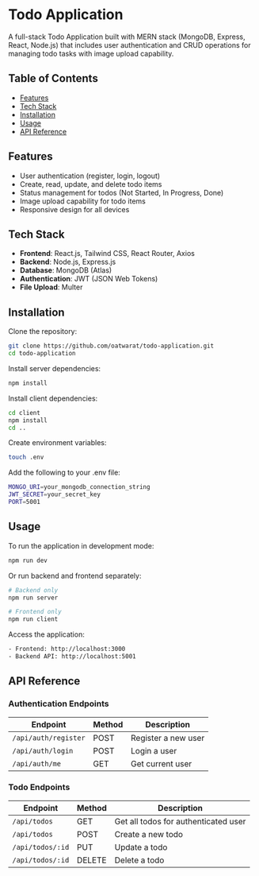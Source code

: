 # Todo Application

A full-stack Todo Application built with MERN stack (MongoDB, Express, React, Node.js) that includes user authentication and CRUD operations for managing todo tasks with image upload capability.

## Table of Contents
- [Features](#features)
- [Tech Stack](#tech-stack)
- [Installation](#installation)
- [Usage](#usage)
- [API Reference](#api-reference)

## Features
- User authentication (register, login, logout)
- Create, read, update, and delete todo items
- Status management for todos (Not Started, In Progress, Done)
- Image upload capability for todo items
- Responsive design for all devices

## Tech Stack
- **Frontend**: React.js, Tailwind CSS, React Router, Axios
- **Backend**: Node.js, Express.js
- **Database**: MongoDB (Atlas)
- **Authentication**: JWT (JSON Web Tokens)
- **File Upload**: Multer

## Installation

Clone the repository:
```bash
git clone https://github.com/oatwarat/todo-application.git
cd todo-application
```

Install server dependencies:
```bash
npm install
```

Install client dependencies:
```bash
cd client
npm install
cd ..
```

Create environment variables:
```bash
touch .env
```

Add the following to your .env file:
```bash
MONGO_URI=your_mongodb_connection_string
JWT_SECRET=your_secret_key
PORT=5001
```

## Usage
To run the application in development mode:
```bash
npm run dev
```

Or run backend and frontend separately:
```bash
# Backend only
npm run server

# Frontend only
npm run client
```

Access the application:
```bash
- Frontend: http://localhost:3000
- Backend API: http://localhost:5001
```

## API Reference

### Authentication Endpoints

| Endpoint | Method | Description |
|----------|--------|-------------|
| `/api/auth/register` | POST | Register a new user |
| `/api/auth/login` | POST | Login a user |
| `/api/auth/me` | GET | Get current user |

### Todo Endpoints

| Endpoint | Method | Description |
|----------|--------|-------------|
| `/api/todos` | GET | Get all todos for authenticated user |
| `/api/todos` | POST | Create a new todo |
| `/api/todos/:id` | PUT | Update a todo |
| `/api/todos/:id` | DELETE | Delete a todo |
